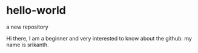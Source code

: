 # hello-world
a new repository


Hi there,
I am a beginner and very interested to know about the github.
my name is srikanth.
